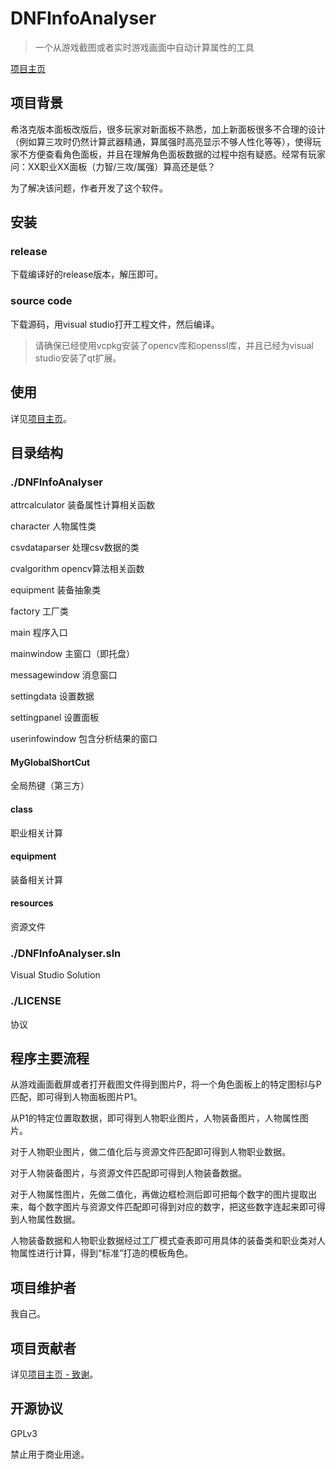 # DNFInfoAnalyser

> 一个从游戏截图或者实时游戏画面中自动计算属性的工具

[项目主页](https://quack8102.gitee.io)

## 项目背景

希洛克版本面板改版后，很多玩家对新面板不熟悉，加上新面板很多不合理的设计（例如算三攻时仍然计算武器精通，算属强时高亮显示不够人性化等等），使得玩家不方便查看角色面板，并且在理解角色面板数据的过程中抱有疑惑。经常有玩家问：XX职业XX面板（力智/三攻/属强）算高还是低？

为了解决该问题，作者开发了这个软件。

## 安装

### release

下载编译好的release版本，解压即可。

### source code

下载源码，用visual studio打开工程文件，然后编译。

> 请确保已经使用vcpkg安装了opencv库和openssl库，并且已经为visual studio安装了qt扩展。

## 使用

详见[项目主页](https://quack8102.gitee.io)。

## 目录结构

### ./DNFInfoAnalyser
attrcalculator 装备属性计算相关函数

character 人物属性类

csvdataparser 处理csv数据的类

cvalgorithm opencv算法相关函数

equipment 装备抽象类

factory 工厂类

main 程序入口

mainwindow 主窗口（即托盘）

messagewindow 消息窗口

settingdata 设置数据

settingpanel 设置面板

userinfowindow 包含分析结果的窗口

#### MyGlobalShortCut

全局热键（第三方）

#### class

职业相关计算

#### equipment

装备相关计算

#### resources

资源文件

### ./DNFInfoAnalyser.sln

Visual Studio Solution

### ./LICENSE

协议

## 程序主要流程

从游戏画面截屏或者打开截图文件得到图片P，将一个角色面板上的特定图标I与P匹配，即可得到人物面板图片P1。

从P1的特定位置取数据，即可得到人物职业图片，人物装备图片，人物属性图片。

对于人物职业图片，做二值化后与资源文件匹配即可得到人物职业数据。

对于人物装备图片，与资源文件匹配即可得到人物装备数据。

对于人物属性图片，先做二值化，再做边框检测后即可把每个数字的图片提取出来，每个数字图片与资源文件匹配即可得到对应的数字，把这些数字连起来即可得到人物属性数据。

人物装备数据和人物职业数据经过工厂模式查表即可用具体的装备类和职业类对人物属性进行计算，得到“标准”打造的模板角色。

## 项目维护者

我自己。

## 项目贡献者

详见[项目主页 - 致谢](https://quack8102.gitee.io/#/thanks)。

## 开源协议

GPLv3

禁止用于商业用途。
